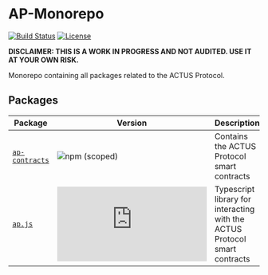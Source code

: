 # AP-Monorepo

[![Build Status](https://travis-ci.org/atpar/ap-monorepo.svg?branch=master)](https://travis-ci.org/atpar/ap-monorepo)
[![License](https://img.shields.io/badge/License-Apache%202.0-blue.svg)](https://opensource.org/licenses/Apache-2.0)

**DISCLAIMER: THIS IS A WORK IN PROGRESS AND NOT AUDITED. USE IT AT YOUR OWN RISK.**

Monorepo containing all packages related to the ACTUS Protocol.

## Packages

| Package                                                                                 | Version                                                           | Description                                                                |
|-----------------------------------------------------------------------------------------|-------------------------------------------------------------------|----------------------------------------------------------------------------|
|[`ap-contracts`](https://github.com/atpar/ap-monorepo/tree/master/packages/ap-contracts) | ![npm (scoped)](https://img.shields.io/npm/v/@atpar/ap-contracts) | Contains the ACTUS Protocol smart contracts                                |
|[`ap.js`](https://github.com/atpar/ap-monorepo/tree/master/packages/ap.js)               | ![npm (scoped)](https://img.shields.io/npm/v/@atpar/ap.js)        | Typescript library for interacting with the ACTUS Protocol smart contracts |
